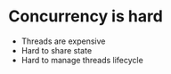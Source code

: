 # Concurrency is hard

- Threads are expensive
- Hard to share state
- Hard to manage threads lifecycle

<!--
Handling concurrent code is for experts
-->
